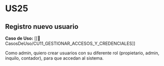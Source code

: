 # US25

## Registro nuevo usuario

**Caso de Uso:** [[📄 CasosDeUso/CU11_GESTIONAR_ACCESOS_Y_CREDENCIALES]]

Como admin, quiero crear usuarios con su diferente rol (propietario, admin, inquilo, contador), para que accedan al sistema.